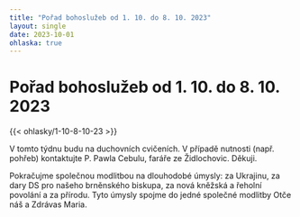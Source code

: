 ```yaml
---
title: "Pořad bohoslužeb od 1. 10. do 8. 10. 2023"
layout: single
date: 2023-10-01
ohlaska: true
---
```

# Pořad bohoslužeb od 1. 10. do 8. 10. 2023

{{< ohlasky/1-10-8-10-23 >}}

V tomto týdnu budu na duchovních cvičeních. V případě nutnosti (např. pohřeb) kontaktujte P. Pawla Cebulu, faráře ze Židlochovic. Děkuji.

Pokračujme společnou modlitbou na dlouhodobé úmysly: za Ukrajinu, za dary DS pro našeho brněnského biskupa, za nová kněžská a řeholní povolání a za přírodu. Tyto úmysly spojme do jedné společné modlitby Otče náš a Zdrávas Maria.